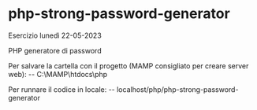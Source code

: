# php-strong-password-generator

Esercizio lunedì 22-05-2023

PHP generatore di password

Per salvare la cartella con il progetto (MAMP consigliato per creare server web):
 -- C:\MAMP\htdocs\php

Per runnare il codice in locale:
 -- localhost/php/php-strong-password-generator
